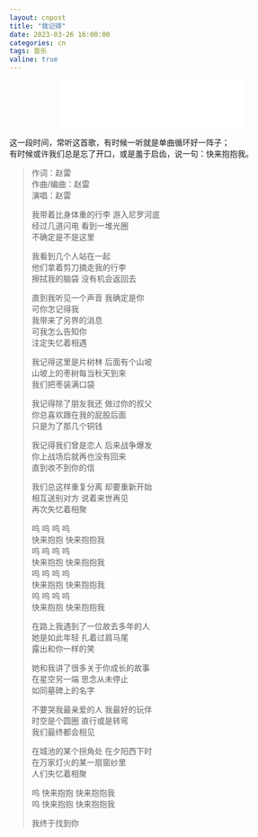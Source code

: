 ```yaml
---
layout: cnpost
title: "我记得"
date: 2023-03-26 16:00:00
categories: cn
tags: 音乐
valine: true
---
```


<center>
<iframe frameborder="no" border="0" marginwidth="0" marginheight="0" width=330 height=86 src="//music.163.com/outchain/player?type=2&id=1974443814&auto=0&height=66"></iframe>
</center>

这一段时间，常听这首歌，有时候一听就是单曲循环好一阵子；<br>
有时候或许我们总是忘了开口，或是羞于启齿，说一句：快来抱抱我。


>作词：赵雷<br>
>作曲/编曲：赵雷<br>
>演唱：赵雷<br>
>
>我带着比身体重的行李
>游入尼罗河底<br>
>经过几道闪电 看到一堆光圈<br>
>不确定是不是这里<br>
>
>我看到几个人站在一起<br>
>他们拿着剪刀摘走我的行李<br>
>擦拭我的脑袋 没有机会返回去<br>
>
>直到我听见一个声音 我确定是你<br>
>可你怎记得我<br>
>我带来了另界的消息<br>
>可我怎么告知你<br>
>注定失忆着相遇<br>
>
>我记得这里是片树林 后面有个山坡<br>
>山坡上的枣树每当秋天到来<br>
>我们把枣装满口袋<br>
>
>我记得除了朋友我还 做过你的叔父<br>
>你总喜欢跟在我的屁股后面<br>
>只是为了那几个铜钱<br>
>
>我记得我们曾是恋人 后来战争爆发<br>
>你上战场后就再也没有回来<br>
>直到收不到你的信<br>
>
>我们总这样重复分离 却要重新开始<br>
>相互送别对方 说着来世再见<br>
>再次失忆着相聚<br>
>
>呜 呜 呜 呜<br>
>快来抱抱 快来抱抱我<br>
>呜 呜 呜 呜<br>
>快来抱抱 快来抱抱我<br>
>呜 呜 呜 呜<br>
>快来抱抱 快来抱抱我<br>
>呜 呜 呜 呜<br>
>快来抱抱 快来抱抱我<br>
>
>在路上我遇到了一位故去多年的人<br>
>她是如此年轻 扎着过肩马尾<br>
>露出和你一样的笑<br>
>
>她和我讲了很多关于你成长的故事<br>
>在星空另一端 思念从未停止<br>
>如同墓碑上的名字<br>
>
>不要哭我最亲爱的人 我最好的玩伴<br>
>时空是个圆圈 直行或是转弯<br>
>我们最终都会相见<br>
>
>在城池的某个拐角处 在夕阳西下时<br>
>在万家灯火的某一扇窗纱里<br>
>人们失忆着相聚<br>
>
>呜 快来抱抱 快来抱抱我<br>
>呜 快来抱抱 快来抱抱我<br>
>
>我终于找到你<br>